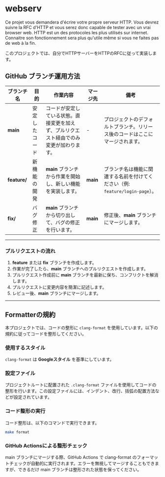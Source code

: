 # webserv
Ce projet vous demandera d'écrire votre propre serveur HTTP. Vous devrez suivre la RFC d'HTTP et vous serez donc capable de tester avec un vrai browser web. HTTP est un des protocoles les plus utilisés sur internet. Connaitre son fonctionnement sera plus qu'utile même si vous ne faites pas de web à la fin.

このプロジェクトでは、自分でHTTPサーバーをHTTPのRFCに従って実装します。


## GitHub ブランチ運用方法

| **ブランチ名**  | **目的**                                                   | **作業内容**                                               | **マージ先**   | **備考**                                                |
|----------------|------------------------------------------------------|--------------------------------------------------------|---------------|---------------------------------------------------------|
| **main**       | 安定したコード                              | コードが安定している状態。直接変更を加えず、プルリクエスト経由でのみ変更が加わります。 | - | プロジェクトのデフォルトブランチ。リリース後のコードはここにマージされます。 |
| **feature/**   | 新機能の開発                                          | **main** ブランチから作業を開始し、新しい機能を実装します。                   | **main**       | ブランチ名は機能に関連する名前を付けてください（例: `feature/login-page`）。 |
| **fix/**       | バグ修正                                                 | **main** ブランチから切り出して、バグの修正を行います。                       | **main**       | 修正後、**main** ブランチにマージします。                 |

---

### プルリクエストの流れ

1. **feature** または **fix** ブランチを作成します。
2. 作業が完了したら、**main** ブランチへのプルリクエストを作成します。
3. プルリクエスト作成前に **main** ブランチを最新に保ち、コンフリクトを解消します。
4. プルリクエストに変更内容を簡潔に記述します。
5. レビュー後、**main** ブランチにマージします。

---

## Formatterの規約

本プロジェクトでは、コードの整形に `clang-format` を使用しています。以下の規約に従ってコードを整形してください。

### 使用するスタイル

`clang-format` は **Googleスタイル** を基準にしています。

### 設定ファイル

プロジェクトルートに配置された `.clang-format` ファイルを使用してコードの整形を行います。この設定ファイルには、インデント、改行、括弧の配置方法などが設定されています。

### コード整形の実行

コード整形は、以下のコマンドで実行できます。

```bash
make format
```

### GitHub Actionsによる整形チェック
main ブランチにマージする際、GitHub Actions で clang-format のフォーマットチェックが自動的に実行されます。エラーを無視してマージすることもできますが、できるだけ main ブランチは整形された状態を保ってください。

